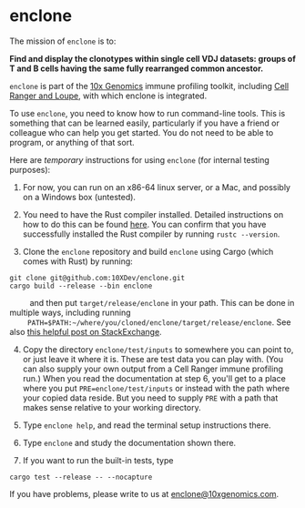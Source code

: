 # enclone

The mission of `enclone` is to:

**Find and display the clonotypes within single cell VDJ datasets:
groups of T and B cells having the same fully rearranged common ancestor.**

`enclone` is part of the [10x Genomics](https://www.10xgenomics.com/) immune profiling toolkit, including
[Cell Ranger and Loupe](https://support.10xgenomics.com/single-cell-gene-expression/software/overview/welcome), with which enclone is integrated.

To use `enclone`, you need to know how to run command-line tools.  This is something that 
can be learned easily, particularly if you have a friend or colleague who can help you
get started.  You do not need to be able to program, or anything of that sort.

Here are *temporary* instructions for using `enclone` (for internal testing purposes):

1. For now, you can run on an x86-64 linux server, or a Mac, and possibly on a Windows
box (untested).

2. You need to have the Rust compiler installed. Detailed instructions on how to do this
can be found [here](https://www.rust-lang.org/tools/install). You can confirm that you 
have successfully installed the Rust compiler by running `rustc --version`.

3. Clone the `enclone` repository and build `enclone` using Cargo (which comes with Rust) by running:
```
git clone git@github.com:10XDev/enclone.git
cargo build --release --bin enclone
```
&nbsp;&nbsp;&nbsp;&nbsp;&nbsp;&nbsp;&nbsp;&nbsp; and then put `target/release/enclone` in your path. This can be done in multiple ways, including running
&nbsp;&nbsp;&nbsp;&nbsp;&nbsp;&nbsp;&nbsp;&nbsp;`PATH=$PATH:~/where/you/cloned/enclone/target/release/enclone`. See also [this helpful
   post on StackExchange](https://unix.stackexchange.com/questions/26047/how-to-correctly-add-a-path-to-path).

4. Copy the directory `enclone/test/inputs` to somewhere you can point to, or just leave it 
where it is.  These are test data you can play with.  (You can also supply your own output
from a Cell Ranger immune profiling run.)  When you read the documentation at step 6, you'll 
get to a place where you put `PRE=enclone/test/inputs` or instead with the path where your copied
data reside.  But you need to supply `PRE` with a path that makes sense relative to your working
directory.

5. Type `enclone help`, and read the terminal setup instructions there.

6. Type `enclone` and study the documentation shown there.

7. If you want to run the built-in tests, type
```
cargo test --release -- --nocapture
```

If you have problems, please write to us at enclone@10xgenomics.com.
